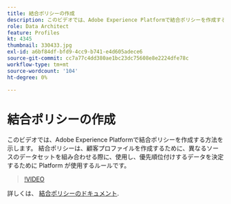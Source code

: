 ```yaml
---
title: 結合ポリシーの作成
description: このビデオでは、Adobe Experience Platformで結合ポリシーを作成する方法を示します。 結合ポリシーは、顧客プロファイルを作成するために、異なるソースのデータセットを組み合わせる際に、使用し、優先順位付けするデータを決定するために Platform が使用するルールです。
role: Data Architect
feature: Profiles
kt: 4345
thumbnail: 330433.jpg
exl-id: a6bf84df-bfd9-4cc9-b741-e4d605adece6
source-git-commit: cc7a77c4dd380ae1bc23dc75608e8e2224dfe78c
workflow-type: tm+mt
source-wordcount: '104'
ht-degree: 0%

---
```


# 結合ポリシーの作成

このビデオでは、Adobe Experience Platformで結合ポリシーを作成する方法を示します。 結合ポリシーは、顧客プロファイルを作成するために、異なるソースのデータセットを組み合わせる際に、使用し、優先順位付けするデータを決定するために Platform が使用するルールです。

>[!VIDEO](https://video.tv.adobe.com/v/330433?quality=12&learn=on)

詳しくは、 [結合ポリシーのドキュメント](https://experienceleague.adobe.com/docs/experience-platform/profile/merge-policies/overview.html).
